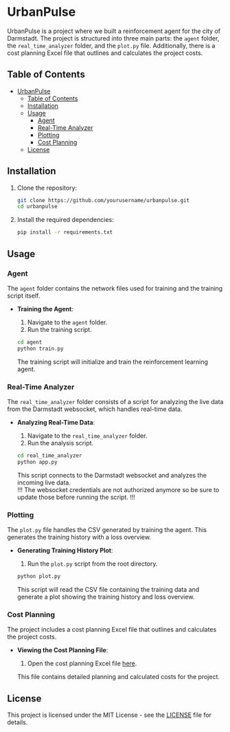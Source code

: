 # UrbanPulse

UrbanPulse is a project where we built a reinforcement agent for the city of Darmstadt. The project is structured into three main parts: the `agent` folder, the `real_time_analyzer` folder, and the `plot.py` file. Additionally, there is a cost planning Excel file that outlines and calculates the project costs.

## Table of Contents

- [UrbanPulse](#urbanpulse)
  - [Table of Contents](#table-of-contents)
  - [Installation](#installation)
  - [Usage](#usage)
    - [Agent](#agent)
    - [Real-Time Analyzer](#real-time-analyzer)
    - [Plotting](#plotting)
    - [Cost Planning](#cost-planning)
  - [License](#license)

## Installation

1. Clone the repository:

   ```bash
   git clone https://github.com/yourusername/urbanpulse.git
   cd urbanpulse
   ```

2. Install the required dependencies:

   ```bash
   pip install -r requirements.txt
   ```

## Usage

### Agent

The `agent` folder contains the network files used for training and the training script itself.

- **Training the Agent**:

  1. Navigate to the `agent` folder.
  2. Run the training script.

  ```bash
  cd agent
  python train.py
  ```

  The training script will initialize and train the reinforcement learning agent.

### Real-Time Analyzer

The `real_time_analyzer` folder consists of a script for analyzing the live data from the Darmstadt websocket, which handles real-time data.

- **Analyzing Real-Time Data**:

  1. Navigate to the `real_time_analyzer` folder.
  2. Run the analysis script.

  ```bash
  cd real_time_analyzer
  python app.py
  ```

  This script connects to the Darmstadt websocket and analyzes the incoming live data. <br>
  !!! The websocket credentials are not authorized anymore so be sure to update those before running the script. !!!

### Plotting

The `plot.py` file handles the CSV generated by training the agent. This generates the training history with a loss overview.

- **Generating Training History Plot**:

  1. Run the `plot.py` script from the root directory.

  ```bash
  python plot.py
  ```

  This script will read the CSV file containing the training data and generate a plot showing the training history and loss overview.

### Cost Planning

The project includes a cost planning Excel file that outlines and calculates the project costs.

- **Viewing the Cost Planning File**:

  1. Open the cost planning Excel file [here](https://1drv.ms/x/s!AhdS97uVu9HEgY4GWO9LbLIAq-FJIw?e=KNSKq2).

  This file contains detailed planning and calculated costs for the project.

## License

This project is licensed under the MIT License - see the [LICENSE](LICENSE) file for details.
